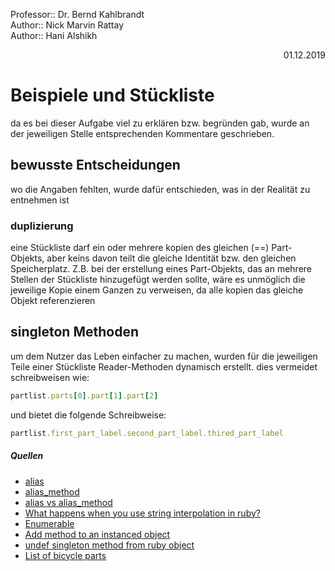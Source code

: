 Professor:: Dr. Bernd Kahlbrandt  
Author:: Nick Marvin Rattay  
Author:: Hani Alshikh  
<div style="text-align: right">01.12.2019</div>

# Beispiele und Stückliste

da es bei dieser Aufgabe viel zu erklären bzw. begründen gab, wurde an der jeweiligen Stelle entsprechenden Kommentare geschrieben.

## bewusste Entscheidungen

wo die Angaben fehlten, wurde dafür entschieden, was in der Realität zu entnehmen ist

### duplizierung

eine Stückliste darf ein oder mehrere kopien des gleichen (==) Part-Objekts, aber keins davon teilt die gleiche Identität bzw. den gleichen Speicherplatz. Z.B. bei der erstellung eines Part-Objekts, das an mehrere Stellen der Stückliste hinzugefügt werden sollte, wäre es unmöglich die jeweilige Kopie einem Ganzen zu verweisen, da alle kopien das gleiche Objekt referenzieren

## singleton Methoden

um dem Nutzer das Leben einfacher zu machen, wurden für die jeweiligen Teile einer Stückliste Reader-Methoden dynamisch erstellt. dies vermeidet schreibweisen wie:  
```ruby
partlist.parts[0].part[1].part[2]
```
und bietet die folgende Schreibweise:
```ruby
partlist.first_part_label.second_part_label.thired_part_label
```

##### Quellen
- [alias](https://ruby-doc.org/core-2.1.2/doc/syntax/miscellaneous_rdoc.html#label-alias)
- [alias_method](https://ruby-doc.org/core-2.6.5/Module.html#method-i-alias_method)
- [alias vs alias_method](https://blog.bigbinary.com/2012/01/08/alias-vs-alias-method.html)
- [What happens when you use string interpolation in ruby?](https://stackoverflow.com/questions/25488902/what-happens-when-you-use-string-interpolation-in-ruby)
- [Enumerable](https://ruby-doc.org/core-2.6.5/Enumerable.html)
- [Add method to an instanced object](https://stackoverflow.com/questions/1887845/add-method-to-an-instanced-object)
- [undef singleton method from ruby object](https://stackoverflow.com/questions/16670669/undef-singleton-method-from-ruby-object)
- [List of bicycle parts](https://en.wikipedia.org/wiki/List_of_bicycle_parts)